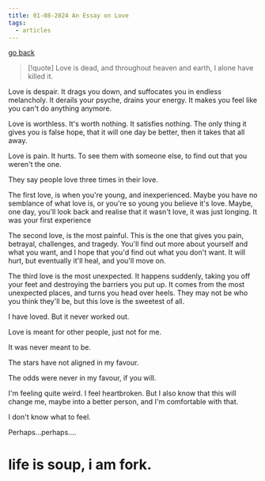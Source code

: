 ```yaml
---
title: 01-08-2024 An Essay on Love
tags:
  - articles
---
```


[go back](Articles.md)


> [!quote] Love is dead, and throughout heaven and earth, I alone have killed it.


Love is despair. It drags you down, and suffocates you in endless melancholy. It derails your psyche, drains your energy. It makes you feel like you can't do anything anymore.

Love is worthless. It's worth nothing. It satisfies nothing. The only thing it gives you is false hope, that it will one day be better, then it takes that all away.

Love is pain. It hurts. To see them with someone else, to find out that you weren't the one. 

They say people love three times in their love.

The first love, is when you're young, and inexperienced. Maybe you have no semblance of what love is, or you're so young you believe it's love. Maybe, one day, you'll look back and realise that it wasn't love, it was just longing. It was your first experience

The second love, is the most painful. This is the one that gives you pain, betrayal, challenges, and tragedy. You'll find out more about yourself and what you want, and I hope that you'd find out what you don't want. It will hurt, but eventually it'll heal, and you'll move on.

The third love is the most unexpected. It happens suddenly, taking you off your feet and destroying the barriers you put up. It comes from the most unexpected places, and turns you head over heels. They may not be who you think they'll be, but this love is the sweetest of all. 

I have loved. But it never worked out.

Love is meant for other people, just not for me.

It was never meant to be.

The stars have not aligned in my favour.

The odds were never in my favour, if you will.

I'm feeling quite weird. I feel heartbroken. But I also know that this will change me, maybe into a better person, and I'm comfortable with that.

I don't know what to feel.

Perhaps...perhaps....

# life is soup, i am fork.

